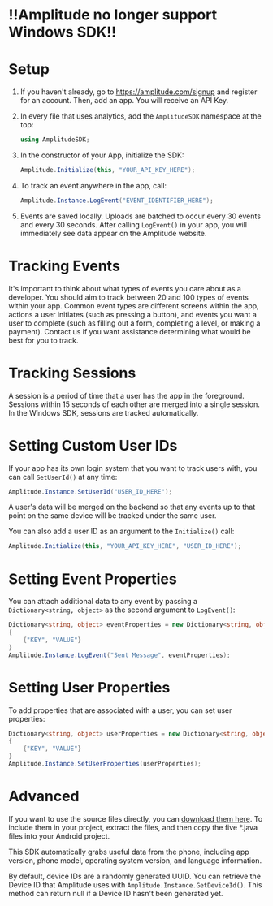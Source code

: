 # !!Amplitude no longer support Windows SDK!! #

# Setup #
1. If you haven't already, go to https://amplitude.com/signup and register for an account. Then, add an app. You will receive an API Key.

2. In every file that uses analytics, add the `AmplitudeSDK` namespace at the top:

    ```c#
    using AmplitudeSDK;
    ```

5. In the constructor of your App, initialize the SDK:

    ```c#
    Amplitude.Initialize(this, "YOUR_API_KEY_HERE");
    ```

6. To track an event anywhere in the app, call:

    ```c#
    Amplitude.Instance.LogEvent("EVENT_IDENTIFIER_HERE");
    ```

9. Events are saved locally. Uploads are batched to occur every 30 events and every 30 seconds. After calling `LogEvent()` in your app, you will immediately see data appear on the Amplitude website.

# Tracking Events #

It's important to think about what types of events you care about as a developer. You should aim to track between 20 and 100 types of events within your app. Common event types are different screens within the app, actions a user initiates (such as pressing a button), and events you want a user to complete (such as filling out a form, completing a level, or making a payment). Contact us if you want assistance determining what would be best for you to track.

# Tracking Sessions #

A session is a period of time that a user has the app in the foreground. Sessions within 15 seconds of each other are merged into a single session. In the Windows SDK, sessions are tracked automatically.

# Setting Custom User IDs #

If your app has its own login system that you want to track users with, you can call `SetUserId()` at any time:

```c#
Amplitude.Instance.SetUserId("USER_ID_HERE");
```

A user's data will be merged on the backend so that any events up to that point on the same device will be tracked under the same user.

You can also add a user ID as an argument to the `Initialize()` call:

```c#
Amplitude.Initialize(this, "YOUR_API_KEY_HERE", "USER_ID_HERE");
```

# Setting Event Properties #

You can attach additional data to any event by passing a `Dictionary<string, object>` as the second argument to `LogEvent()`:

```c#
Dictionary<string, object> eventProperties = new Dictionary<string, object>()
{
    {"KEY", "VALUE"}
}
Amplitude.Instance.LogEvent("Sent Message", eventProperties);
```

# Setting User Properties #

To add properties that are associated with a user, you can set user properties:

```c#
Dictionary<string, object> userProperties = new Dictionary<string, object>()
{
    {"KEY", "VALUE"}
}
Amplitude.Instance.SetUserProperties(userProperties);
```

# Advanced #

If you want to use the source files directly, you can [download them here](https://github.com/amplitude/amplitude-win/archive/master.zip). To include them in your project, extract the files, and then copy the five *.java files into your Android project.

This SDK automatically grabs useful data from the phone, including app version, phone model, operating system version, and language information. 

By default, device IDs are a randomly generated UUID. You can retrieve the Device ID that Amplitude uses with `Amplitude.Instance.GetDeviceId()`. This method can return null if a Device ID hasn't been generated yet.
